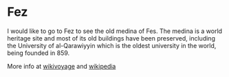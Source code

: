 # Fez

I would like to go to Fez to see the old medina of Fes. The medina is a world heritage site and most of its old buildings have been preserved, including the University of al-Qarawiyyin which is the oldest university in the world, being founded in 859.

More info at [wikivoyage](https://en.wikivoyage.org/wiki/Fez) and [wikipedia](https://en.wikipedia.org/wiki/Fez,_Morocco)
